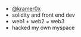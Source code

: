 - [@kramer0x](https://twitter.com/Kramer0x)
- solidity and front end dev
- web1 + web2 = web3
- hacked my own myspace

<!---
kramer0x/kramer0x is a ✨ special ✨ repository because its `README.md` (this file) appears on your GitHub profile.
You can click the Preview link to take a look at your changes.
--->
